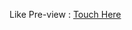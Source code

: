 Like Pre-view : <a href="https://jineshnagori.github.io/building-animation-using-html-css"> Touch Here </a>